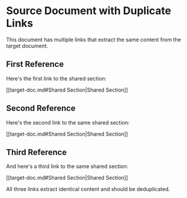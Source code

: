 # Source Document with Duplicate Links

This document has multiple links that extract the same content from the target document.

## First Reference

Here's the first link to the shared section:

[[target-doc.md#Shared Section|Shared Section]]

## Second Reference

Here's the second link to the same shared section:

[[target-doc.md#Shared Section|Shared Section]]

## Third Reference

And here's a third link to the same shared section:

[[target-doc.md#Shared Section|Shared Section]]

All three links extract identical content and should be deduplicated.
